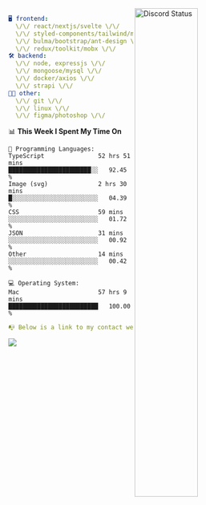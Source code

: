 
<a href="https://discord.com/users/279302975371870218" target="_blank">
    <img width="50%" align="right" alt="Discord Status" src="https://lanyard.cnrad.dev/api/279302975371870218?bg=161B22&borderRadius=5px%205px%200%200&hideTimestamp=true&idleMessage=Just%20chillin%27%20at%20the%20moment&animated=true">
</a>

```yaml
🖥️ frontend: 
  \/\/ react/nextjs/svelte \/\/
  \/\/ styled-components/tailwind/mui/
  \/\/ bulma/bootstrap/ant-design \/\/
  \/\/ redux/toolkit/mobx \/\/
🛠 backend: 
  \/\/ node, expressjs \/\/
  \/\/ mongoose/mysql \/\/
  \/\/ docker/axios \/\/
  \/\/ strapi \/\/
👨‍💻 other: 
  \/\/ git \/\/ 
  \/\/ linux \/\/
  \/\/ figma/photoshop \/\/
```
<!--START_SECTION:waka-->
📊 **This Week I Spent My Time On** 

```text
💬 Programming Languages: 
TypeScript               52 hrs 51 mins      ███████████████████████░░   92.45 % 
Image (svg)              2 hrs 30 mins       █░░░░░░░░░░░░░░░░░░░░░░░░   04.39 % 
CSS                      59 mins             ░░░░░░░░░░░░░░░░░░░░░░░░░   01.72 % 
JSON                     31 mins             ░░░░░░░░░░░░░░░░░░░░░░░░░   00.92 % 
Other                    14 mins             ░░░░░░░░░░░░░░░░░░░░░░░░░   00.42 % 

💻 Operating System: 
Mac                      57 hrs 9 mins       █████████████████████████   100.00 % 
```


<!--END_SECTION:waka-->
```yaml
📭 Below is a link to my contact website 
```
<a href="https://mxns.xyz" target="_black"> <img src="https://img.shields.io/badge/website-161B22?style=for-the-badge&logo=About.me&logoColor=white"></img> <a/>
